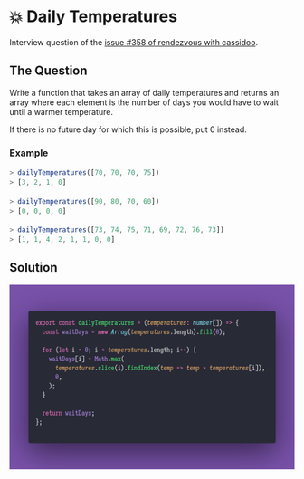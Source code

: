 # 💥 Daily Temperatures

Interview question of the [issue #358 of rendezvous with cassidoo](https://buttondown.email/cassidoo/archive/dont-let-the-past-steal-your-present-cherrie/).

## The Question

Write a function that takes an array of daily temperatures and returns an array where each element
is the number of days you would have to wait until a warmer temperature.

If there is no future day for which this is possible, put 0 instead.

### Example

```js
> dailyTemperatures([70, 70, 70, 75])
> [3, 2, 1, 0]

> dailyTemperatures([90, 80, 70, 60])
> [0, 0, 0, 0]

> dailyTemperatures([73, 74, 75, 71, 69, 72, 76, 73])
> [1, 1, 4, 2, 1, 1, 0, 0]
```

## Solution

![Code Polaroid](./code-screenshot.png)
